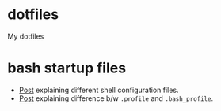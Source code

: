 # dotfiles

My dotfiles

# bash startup files

* [Post][1] explaining different shell configuration files.
* [Post][2] explaining difference b/w `.profile` and `.bash_profile`.


[1]: (https://stackoverflow.com/questions/415403/whats-the-difference-between-bashrc-bash-profile-and-environment)
[2]: (https://unix.stackexchange.com/questions/45684/difference-between-profile-and-bash-profile)
